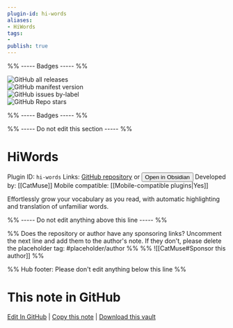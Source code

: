 ```yaml
---
plugin-id: hi-words
aliases:
- HiWords
tags: 
- 
publish: true
---
```


%% ----- Badges ----- %%

![GitHub all releases](https://img.shields.io/github/downloads/CatMuse/HiWords/total?color=573E7A&logo=github&style=for-the-badge)   
![GitHub manifest version](https://img.shields.io/github/manifest-json/v/CatMuse/HiWords?color=573E7A&logo=github&style=for-the-badge)   
![GitHub issues by-label](https://img.shields.io/github/issues/CatMuse/HiWords/help%20wanted?color=573E7A&logo=github&style=for-the-badge)   
![GitHub Repo stars](https://img.shields.io/github/stars/CatMuse/HiWords?color=573E7A&logo=github&style=for-the-badge)

%% ----- Badges ----- %%

%% ----- Do not edit this section ----- %%

# HiWords

Plugin ID: `hi-words`
Links: [GitHub repository](https://github.com/CatMuse/HiWords) or [<button id=HH>Open in Obsidian</button>](obsidian://show-plugin?id=hi-words)
Developed by: [[CatMuse]]
Mobile compatible: [[Mobile-compatible plugins|Yes]]

Effortlessly grow your vocabulary as you read, with automatic highlighting and translation of unfamiliar words.

%% ----- Do not edit anything above this line ----- %% 

%% Does the repository or author have any sponsoring links? Uncomment the next line and add them to the author's note. If they don't, please delete the placeholder tag: #placeholder/author %%
%% ![[CatMuse#Sponsor this author]] %%

%% Hub footer: Please don't edit anything below this line %%

# This note in GitHub

<span class="git-footer">[Edit In GitHub](https://github.dev/obsidian-community/obsidian-hub/blob/main/02%20-%20Community%20Expansions/02.05%20All%20Community%20Expansions/Plugins/hi-words.md "git-hub-edit-note") | [Copy this note](https://raw.githubusercontent.com/obsidian-community/obsidian-hub/main/02%20-%20Community%20Expansions/02.05%20All%20Community%20Expansions/Plugins/hi-words.md "git-hub-copy-note") | [Download this vault](https://github.com/obsidian-community/obsidian-hub/archive/refs/heads/main.zip "git-hub-download-vault") </span>
